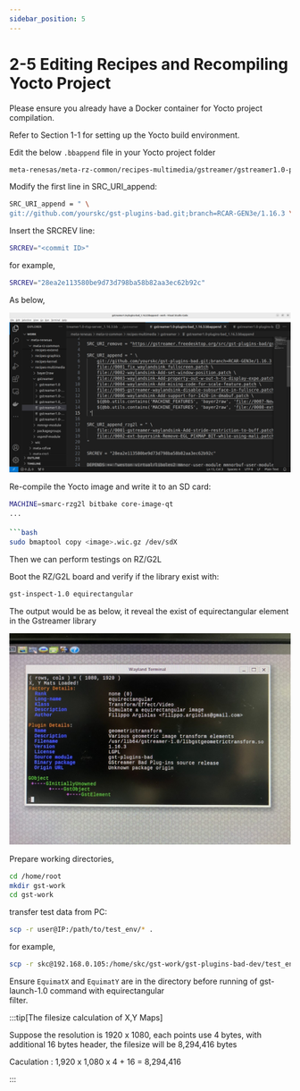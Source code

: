 ```yaml
---
sidebar_position: 5
---
```


# 2-5 Editing Recipes and Recompiling Yocto Project

Please ensure you already have a Docker container
for Yocto project compilation.

Refer to Section 1-1 for setting up the Yocto build environment.

Edit the below `.bbappend` file in your Yocto project folder

```bash
meta-renesas/meta-rz-common/recipes-multimedia/gstreamer/gstreamer1.0-plugins-bad_1.16.3.bbappend
```

Modify the first line in SRC_URI_append:

```bash
SRC_URI_append = " \
git://github.com/yourskc/gst-plugins-bad.git;branch=RCAR-GEN3e/1.16.3 \
```

Insert the SRCREV line:

```bash
SRCREV="<commit ID>"
```

for example,

```bash
SRCREV="28ea2e113580be9d73d798ba58b82aa3ec62b92c"
```

As below,  

![Gst_test07](./image/Gst_test07.png)

Re-compile the Yocto image and write it to an SD card:

```bash
MACHINE=smarc-rzg2l bitbake core-image-qt
...

```bash
sudo bmaptool copy <image>.wic.gz /dev/sdX
```

Then we can perform testings on RZ/G2L

Boot the RZ/G2L board and verify if the library exist with:

```bash
gst-inspect-1.0 equirectangular
```

The output would be as below, it reveal the exist
of equirectangular element in the Gstreamer library

![Gst_test08](./image/Gst_test08.jpeg)

Prepare working directories,  

```bash
cd /home/root
mkdir gst-work
cd gst-work
```

transfer test data from PC:

```bash
scp -r user@IP:/path/to/test_env/* .
```

for example,  

```bash
scp -r skc@192.168.0.105:/home/skc/gst-work/gst-plugins-bad-dev/test_env/* .
```

Ensure `EquimatX` and `EquimatY` are in the directory before
running of gst-launch-1.0 command with equirectangular  
filter.

:::tip[The filesize calculation of X,Y Maps]

Suppose the resolution is 1920 x 1080,
each points use 4 bytes,
with additional 16 bytes header,
the filesize will be 8,294,416 bytes

Caculation : 1,920 x 1,080 x 4 + 16 = 8,294,416

:::

